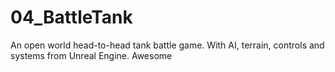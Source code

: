 # 04_BattleTank
An open world head-to-head tank battle game. With AI, terrain, controls and systems from Unreal Engine.
Awesome
